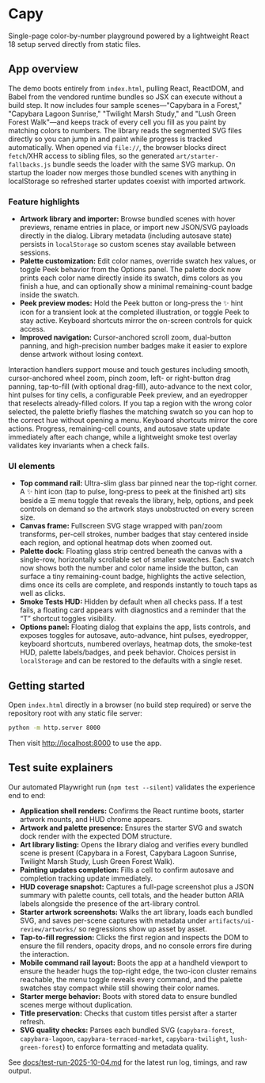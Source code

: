 # Capy

Single-page color-by-number playground powered by a lightweight React 18 setup
served directly from static files.

## App overview

The demo boots entirely from `index.html`, pulling React, ReactDOM, and Babel
from the vendored runtime bundles so JSX can execute without a build step. It
now includes four sample scenes—"Capybara in a Forest," "Capybara Lagoon
Sunrise," "Twilight Marsh Study," and "Lush Green Forest Walk"—and keeps track of every cell you fill as
you paint by matching colors to numbers. The library reads the segmented SVG
files directly so you can jump in and paint while progress is tracked
automatically. When opened via `file://`, the browser blocks direct `fetch`/XHR
access to sibling files, so the generated `art/starter-fallbacks.js` bundle
seeds the loader with the same SVG markup. On startup the loader now merges
those bundled scenes with anything in localStorage so refreshed starter updates
coexist with imported artwork.

### Feature highlights

- **Artwork library and importer:** Browse bundled scenes with hover previews,
  rename entries in place, or import new JSON/SVG payloads directly in the
  dialog. Library metadata (including autosave state) persists in
  `localStorage` so custom scenes stay available between sessions.
- **Palette customization:** Edit color names, override swatch hex values, or
  toggle Peek behavior from the Options panel. The palette dock now prints each
  color name directly inside its swatch, dims colors as you finish a hue, and
  can optionally show a minimal remaining-count badge inside the swatch.
- **Peek preview modes:** Hold the Peek button or long-press the ✨ hint icon
  for a transient look at the completed illustration, or toggle Peek to stay
  active. Keyboard shortcuts mirror the on-screen controls for quick access.
- **Improved navigation:** Cursor-anchored scroll zoom, dual-button panning,
  and high-precision number badges make it easier to explore dense artwork
  without losing context.

Interaction handlers support mouse and touch gestures including smooth,
cursor-anchored wheel zoom, pinch zoom, left- or right-button drag panning,
tap-to-fill (with optional drag-fill), auto-advance to the next color, hint
pulses for tiny cells, a configurable Peek preview, and an eyedropper that
reselects already-filled colors. If you tap a region with the wrong color
selected, the palette briefly flashes the matching swatch so you can hop to
the correct hue without opening a menu. Keyboard shortcuts mirror the core
actions.
Progress, remaining-cell counts, and autosave state update immediately after
each change, while a lightweight smoke test overlay validates key invariants
when a check fails.

### UI elements

- **Top command rail:** Ultra-slim glass bar pinned near the top-right corner.
  A ✨ hint icon (tap to pulse, long-press to peek at the finished art) sits
  beside a ☰ menu toggle that reveals the library, help, options, and peek
  controls on demand so the artwork stays unobstructed on every screen size.
- **Canvas frame:** Fullscreen SVG stage wrapped with pan/zoom transforms,
  per-cell strokes, number badges that stay centered inside each region, and
  optional heatmap dots when zoomed out.
- **Palette dock:** Floating glass strip centred beneath the canvas with a
  single-row, horizontally scrollable set of smaller swatches. Each swatch now
  shows both the number and color name inside the button, can surface a tiny
  remaining-count badge, highlights the active selection, dims once its cells
  are complete, and responds instantly to touch taps as well as clicks.
- **Smoke Tests HUD:** Hidden by default when all checks pass. If a test fails,
  a floating card appears with diagnostics and a reminder that the “T”
  shortcut toggles visibility.
- **Options panel:** Floating dialog that explains the app, lists controls,
  and exposes toggles for autosave, auto-advance, hint pulses, eyedropper,
  keyboard shortcuts, numbered overlays, heatmap dots, the smoke-test HUD,
  palette labels/badges, and peek behavior. Choices persist in `localStorage` and can be restored to
  the defaults with a single reset.

## Getting started

Open `index.html` directly in a browser (no build step required) or serve the
repository root with any static file server:

```bash
python -m http.server 8000
```

Then visit <http://localhost:8000> to use the app.

## Test suite explainers

Our automated Playwright run (`npm test --silent`) validates the experience end to end:

- **Application shell renders:** Confirms the React runtime boots, starter artwork mounts, and HUD chrome appears.
- **Artwork and palette presence:** Ensures the starter SVG and swatch dock render with the expected DOM structure.
- **Art library listing:** Opens the library dialog and verifies every bundled scene is present (Capybara in a Forest, Capybara Lagoon Sunrise, Twilight Marsh Study, Lush Green Forest Walk).
- **Painting updates completion:** Fills a cell to confirm autosave and completion tracking update immediately.
- **HUD coverage snapshot:** Captures a full-page screenshot plus a JSON summary with palette counts, cell totals, and the header button ARIA labels alongside the presence of the art-library control.
- **Starter artwork screenshots:** Walks the art library, loads each bundled SVG, and saves per-scene captures with metadata under `artifacts/ui-review/artworks/` so regressions show up asset by asset.
- **Tap-to-fill regression:** Clicks the first region and inspects the DOM to ensure the fill renders, opacity drops, and no console errors fire during the interaction.
- **Mobile command rail layout:** Boots the app at a handheld viewport to ensure the header hugs the top-right edge, the two-icon cluster remains reachable, the menu toggle reveals every command, and the palette swatches stay compact while still showing their color names.
- **Starter merge behavior:** Boots with stored data to ensure bundled scenes merge without duplication.
- **Title preservation:** Checks that custom titles persist after a starter refresh.
- **SVG quality checks:** Parses each bundled SVG (`capybara-forest`, `capybara-lagoon`, `capybara-terraced-market`, `capybara-twilight`, `lush-green-forest`) to enforce formatting and metadata quality.

See [docs/test-run-2025-10-04.md](docs/test-run-2025-10-04.md) for the latest run log, timings, and raw output.
